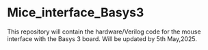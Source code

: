 # Mice_interface_Basys3

This repository will contain the hardware/Verilog code for the mouse interface with the Basys 3 board.
Will be updated by 5th May,2025.
